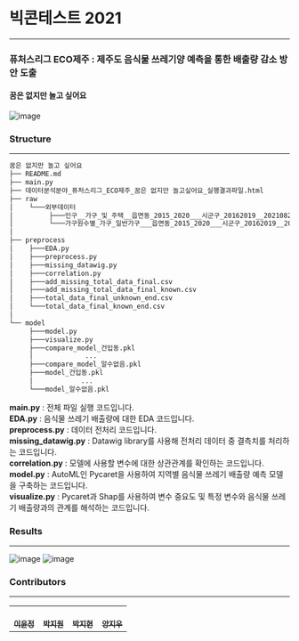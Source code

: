 # 빅콘테스트 2021 
---
### 퓨처스리그 ECO제주 : 제주도 음식물 쓰레기양 예측을 통한 배출량 감소 방안 도출
#### 꿈은 없지만 놀고 싶어요
![image](https://user-images.githubusercontent.com/69336270/139187686-8a0e2ec2-a249-46b0-987d-ba4e3df3ad1b.png)

### Structure
---
```python
꿈은 없지만 놀고 싶어요  
├── README.md
├── main.py
├── 데이터분석분야_퓨처스리그_ECO제주_꿈은 없지만 놀고싶어요_실행결과파일.html
├── raw  
│    └───외부데이터  
│         ├───인구__가구_및_주택__읍면동_2015_2020___시군구_20162019__20210822212745.csv  
│         └───가구원수별_가구_일반가구___읍면동_2015_2020___시군구_20162019__202108230141  36.csv
│   
├── preprocess
│    ├───EDA.py
│    ├───preprocess.py
│    ├───missing_datawig.py
│    ├───correlation.py
│    ├───add_missing_total_data_final.csv
│    ├───add_missing_total_data_final_known.csv
│    ├───total_data_final_unknown_end.csv
│    └───total_data_final_known_end.csv
│    
└── model
     ├───model.py
     ├───visualize.py
     ├───compare_model_건입동.pkl
     │             ...
     ├───compare_model_알수없음.pkl
     ├───model_건입동.pkl
     │            ...
     └───model_알수없음.pkl
```
**main.py** : 전체 파일 실행 코드입니다.    
**EDA.py** : 음식물 쓰레기 배출량에 대한 EDA 코드입니다.   
**preprocess.py** : 데이터 전처리 코드입니다.  
**missing_datawig.py** : Datawig library를 사용해 전처리 데이터 중 결측치를 처리하는 코드입니다.   
**correlation.py** : 모델에 사용할 변수에 대한 상관관계를 확인하는 코드입니다.  
**model.py** : AutoML인 Pycaret을 사용하여 지역별 음식물 쓰레기 배출량 예측 모델을 구축하는 코드입니다.  
**visualize.py** : Pycaret과 Shap를 사용하여 변수 중요도 및 특정 변수와 음식물 쓰레기 배출량과의 관계를 해석하는 코드입니다.  

### Results
---
![image](https://user-images.githubusercontent.com/69336270/139192002-dc05e439-f9ec-4496-99f1-0d5cf7b24b2d.png)
![image](https://user-images.githubusercontent.com/69336270/139191917-75156565-4dea-4676-819d-aed409c92cb2.png)

### Contributors
---
<table>
  <tr>
    <td align="center"><a href="https://github.com/yoonj98"><br /><sub><b>이윤정</b></sub></td>
    <td align="center"><a href="https://github.com/jiwon4178"><br /><sub><b>박지원</b></sub></td>
    <td align="center"><a href="https://github.com/jihyeon4028"><br /><sub><b>박지현</b></sub></td>
    <td align="center"><a href="https://github.com/didwldn3032"><br /><sub><b>양지우</b></sub></td>
</table>

